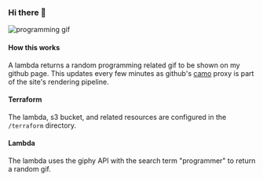 ### Hi there 👋
![programming gif](https://546kqu4mh4.execute-api.us-east-1.amazonaws.com/lambda_fitzhavey_readme-production/search?query=programmer)


#### How this works
A lambda returns a random programming related gif to be shown on my github page. This updates every few minutes as github's [camo](https://docs.github.com/en/authentication/keeping-your-account-and-data-secure/about-anonymized-urls) proxy is part of the site's rendering pipeline.

#### Terraform
The lambda, s3 bucket, and related resources are configured in the `/terraform` directory.

#### Lambda
The lambda uses the giphy API with the search term "programmer" to return a random gif.
